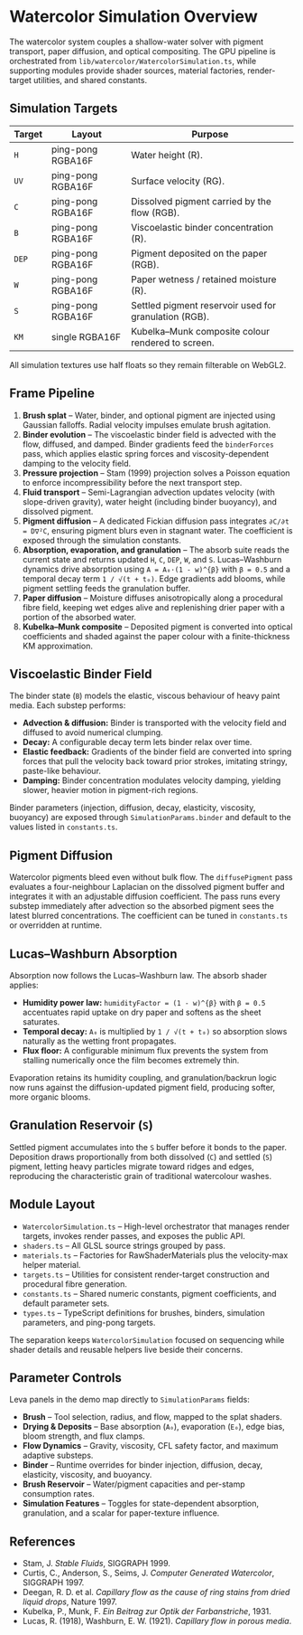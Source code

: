 # Watercolor Simulation Overview

The watercolor system couples a shallow-water solver with pigment transport, paper diffusion, and optical compositing. The GPU pipeline is orchestrated from `lib/watercolor/WatercolorSimulation.ts`, while supporting modules provide shader sources, material factories, render-target utilities, and shared constants.

## Simulation Targets

| Target | Layout | Purpose |
| ------ | ------ | ------- |
| `H` | ping-pong RGBA16F | Water height (R). |
| `UV` | ping-pong RGBA16F | Surface velocity (RG). |
| `C` | ping-pong RGBA16F | Dissolved pigment carried by the flow (RGB). |
| `B` | ping-pong RGBA16F | Viscoelastic binder concentration (R). |
| `DEP` | ping-pong RGBA16F | Pigment deposited on the paper (RGB). |
| `W` | ping-pong RGBA16F | Paper wetness / retained moisture (R). |
| `S` | ping-pong RGBA16F | Settled pigment reservoir used for granulation (RGB). |
| `KM` | single RGBA16F | Kubelka–Munk composite colour rendered to screen. |

All simulation textures use half floats so they remain filterable on WebGL2.

## Frame Pipeline

1. **Brush splat** – Water, binder, and optional pigment are injected using Gaussian falloffs. Radial velocity impulses emulate brush agitation.
2. **Binder evolution** – The viscoelastic binder field is advected with the flow, diffused, and damped. Binder gradients feed the `binderForces` pass, which applies elastic spring forces and viscosity-dependent damping to the velocity field.
3. **Pressure projection** – Stam (1999) projection solves a Poisson equation to enforce incompressibility before the next transport step.
4. **Fluid transport** – Semi-Lagrangian advection updates velocity (with slope-driven gravity), water height (including binder buoyancy), and dissolved pigment.
5. **Pigment diffusion** – A dedicated Fickian diffusion pass integrates `∂C/∂t = D∇²C`, ensuring pigment blurs even in stagnant water. The coefficient is exposed through the simulation constants.
6. **Absorption, evaporation, and granulation** – The absorb suite reads the current state and returns updated `H`, `C`, `DEP`, `W`, and `S`. Lucas–Washburn dynamics drive absorption using `A = A₀·(1 - w)^{β}` with `β = 0.5` and a temporal decay term `1 / √(t + t₀)`. Edge gradients add blooms, while pigment settling feeds the granulation buffer.
7. **Paper diffusion** – Moisture diffuses anisotropically along a procedural fibre field, keeping wet edges alive and replenishing drier paper with a portion of the absorbed water.
8. **Kubelka–Munk composite** – Deposited pigment is converted into optical coefficients and shaded against the paper colour with a finite-thickness KM approximation.

## Viscoelastic Binder Field

The binder state (`B`) models the elastic, viscous behaviour of heavy paint media. Each substep performs:

- **Advection & diffusion:** Binder is transported with the velocity field and diffused to avoid numerical clumping.
- **Decay:** A configurable decay term lets binder relax over time.
- **Elastic feedback:** Gradients of the binder field are converted into spring forces that pull the velocity back toward prior strokes, imitating stringy, paste-like behaviour.
- **Damping:** Binder concentration modulates velocity damping, yielding slower, heavier motion in pigment-rich regions.

Binder parameters (injection, diffusion, decay, elasticity, viscosity, buoyancy) are exposed through `SimulationParams.binder` and default to the values listed in `constants.ts`.

## Pigment Diffusion

Watercolor pigments bleed even without bulk flow. The `diffusePigment` pass evaluates a four-neighbour Laplacian on the dissolved pigment buffer and integrates it with an adjustable diffusion coefficient. The pass runs every substep immediately after advection so the absorbed pigment sees the latest blurred concentrations. The coefficient can be tuned in `constants.ts` or overridden at runtime.

## Lucas–Washburn Absorption

Absorption now follows the Lucas–Washburn law. The absorb shader applies:

- **Humidity power law:** `humidityFactor = (1 - w)^{β}` with `β = 0.5` accentuates rapid uptake on dry paper and softens as the sheet saturates.
- **Temporal decay:** `A₀` is multiplied by `1 / √(t + t₀)` so absorption slows naturally as the wetting front propagates.
- **Flux floor:** A configurable minimum flux prevents the system from stalling numerically once the film becomes extremely thin.

Evaporation retains its humidity coupling, and granulation/backrun logic now runs against the diffusion-updated pigment field, producing softer, more organic blooms.

## Granulation Reservoir (`S`)

Settled pigment accumulates into the `S` buffer before it bonds to the paper. Deposition draws proportionally from both dissolved (`C`) and settled (`S`) pigment, letting heavy particles migrate toward ridges and edges, reproducing the characteristic grain of traditional watercolour washes.

## Module Layout

- `WatercolorSimulation.ts` – High-level orchestrator that manages render targets, invokes render passes, and exposes the public API.
- `shaders.ts` – All GLSL source strings grouped by pass.
- `materials.ts` – Factories for RawShaderMaterials plus the velocity-max helper material.
- `targets.ts` – Utilities for consistent render-target construction and procedural fibre generation.
- `constants.ts` – Shared numeric constants, pigment coefficients, and default parameter sets.
- `types.ts` – TypeScript definitions for brushes, binders, simulation parameters, and ping-pong targets.

The separation keeps `WatercolorSimulation` focused on sequencing while shader details and reusable helpers live beside their concerns.

## Parameter Controls

Leva panels in the demo map directly to `SimulationParams` fields:

- **Brush** – Tool selection, radius, and flow, mapped to the splat shaders.
- **Drying & Deposits** – Base absorption (`A₀`), evaporation (`E₀`), edge bias, bloom strength, and flux clamps.
- **Flow Dynamics** – Gravity, viscosity, CFL safety factor, and maximum adaptive substeps.
- **Binder** – Runtime overrides for binder injection, diffusion, decay, elasticity, viscosity, and buoyancy.
- **Brush Reservoir** – Water/pigment capacities and per-stamp consumption rates.
- **Simulation Features** – Toggles for state-dependent absorption, granulation, and a scalar for paper-texture influence.

## References

- Stam, J. *Stable Fluids*, SIGGRAPH 1999.
- Curtis, C., Anderson, S., Seims, J. *Computer Generated Watercolor*, SIGGRAPH 1997.
- Deegan, R. D. et al. *Capillary flow as the cause of ring stains from dried liquid drops*, Nature 1997.
- Kubelka, P., Munk, F. *Ein Beitrag zur Optik der Farbanstriche*, 1931.
- Lucas, R. (1918), Washburn, E. W. (1921). *Capillary flow in porous media*.

